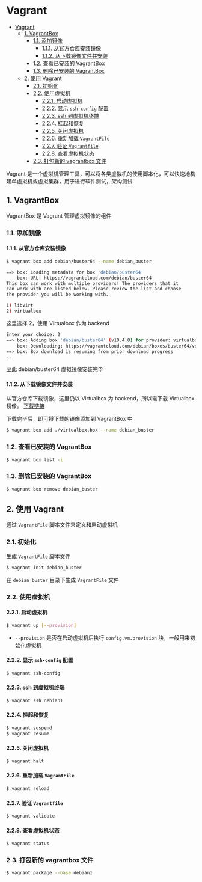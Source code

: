 # Vagrant

- [Vagrant](#vagrant)
  - [1. VagrantBox](#1-vagrantbox)
    - [1.1. 添加镜像](#11-添加镜像)
      - [1.1.1. 从官方仓库安装镜像](#111-从官方仓库安装镜像)
      - [1.1.2. 从下载镜像文件并安装](#112-从下载镜像文件并安装)
    - [1.2. 查看已安装的 VagrantBox](#12-查看已安装的-vagrantbox)
    - [1.3. 删除已安装的 VagrantBox](#13-删除已安装的-vagrantbox)
  - [2. 使用 Vagrant](#2-使用-vagrant)
    - [2.1. 初始化](#21-初始化)
    - [2.2. 使用虚拟机](#22-使用虚拟机)
      - [2.2.1. 启动虚拟机](#221-启动虚拟机)
      - [2.2.2. 显示 `ssh-config` 配置](#222-显示-ssh-config-配置)
      - [2.2.3. ssh 到虚拟机终端](#223-ssh-到虚拟机终端)
      - [2.2.4. 挂起和恢复](#224-挂起和恢复)
      - [2.2.5. 关闭虚拟机](#225-关闭虚拟机)
      - [2.2.6. 重新加载 `VagrantFile`](#226-重新加载-vagrantfile)
      - [2.2.7. 验证 `Vagrantfile`](#227-验证-vagrantfile)
      - [2.2.8. 查看虚拟机状态](#228-查看虚拟机状态)
    - [2.3. 打包新的 vagrantbox 文件](#23-打包新的-vagrantbox-文件)

Vagrant 是一个虚拟机管理工具，可以将各类虚拟机的使用脚本化，可以快速地构建单虚拟机或虚拟集群，用于进行软件测试，架构测试

## 1. VagrantBox

VagrantBox 是 Vagrant 管理虚拟镜像的组件

### 1.1. 添加镜像

#### 1.1.1. 从官方仓库安装镜像

```bash
$ vagrant box add debian/buster64 --name debian_buster

==> box: Loading metadata for box 'debian/buster64'
    box: URL: https://vagrantcloud.com/debian/buster64
This box can work with multiple providers! The providers that it
can work with are listed below. Please review the list and choose
the provider you will be working with.

1) libvirt
2) virtualbox
```

这里选择 2，使用 Virtualbox 作为 backend

```bash
Enter your choice: 2
==> box: Adding box 'debian/buster64' (v10.4.0) for provider: virtualbox
    box: Downloading: https://vagrantcloud.com/debian/boxes/buster64/versions/10.4.0/providers/virtualbox.box
==> box: Box download is resuming from prior download progress
...
```

至此 debian/buster64 虚拟镜像安装完毕

#### 1.1.2. 从下载镜像文件并安装

从官方仓库下载镜像，这里仍以 Virtualbox 为 backend，所以需下载 Virtualbox 镜像。
[下载链接](https://vagrantcloud.com/debian/boxes/buster64/versions/10.4.0/providers/virtualbox.box)

下载完毕后，即可将下载的镜像添加到 VagrantBox 中

```bash
$ vagrant box add ./virtualbox.box --name debian_buster
```

### 1.2. 查看已安装的 VagrantBox

```bash
$ vagrant box list -i
```

### 1.3. 删除已安装的 VagrantBox

```bash
$ vagrant box remove debian_buster
```

## 2. 使用 Vagrant

通过 `VagrantFile` 脚本文件来定义和启动虚拟机

### 2.1. 初始化

生成 `VagrantFile` 脚本文件

```bash
$ vagrant init debian_buster
```

在 `debian_buster` 目录下生成 `VagrantFile` 文件

### 2.2. 使用虚拟机

#### 2.2.1. 启动虚拟机

```bash
$ vagrant up [--provision]
```

- `--provision` 是否在启动虚拟机后执行 `config.vm.provision` 块，一般用来初始化虚拟机

#### 2.2.2. 显示 `ssh-config` 配置

```bash
$ vagrant ssh-config
```

#### 2.2.3. ssh 到虚拟机终端

```bash
$ vagrant ssh debian1
```

#### 2.2.4. 挂起和恢复

```bash
$ vagrant suspend
$ vagrant resume
```

#### 2.2.5. 关闭虚拟机

```bash
$ vagrant halt
```

#### 2.2.6. 重新加载 `VagrantFile`

```bash
$ vagrant reload
```

#### 2.2.7. 验证 `Vagrantfile`

```bash
$ vagrant validate
```

#### 2.2.8. 查看虚拟机状态

```bash
$ vagrant status
```

### 2.3. 打包新的 vagrantbox 文件

```bash
$ vagrant package --base debian1
```
